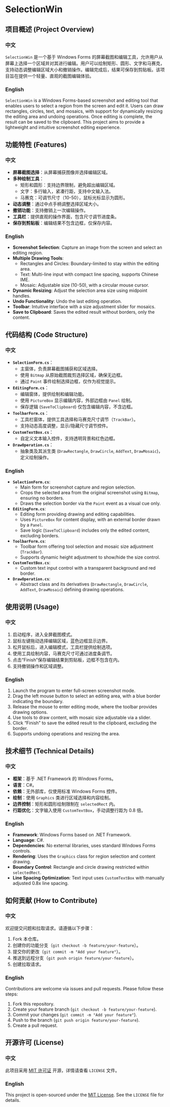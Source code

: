 # SelectionWin

## 项目概述 (Project Overview)

### 中文
`SelectionWin` 是一个基于 Windows Forms 的屏幕截图和编辑工具，允许用户从屏幕上选择一个区域并对其进行编辑。用户可以绘制矩形、圆形、文字和马赛克，支持动态调整编辑区域大小和撤销操作。编辑完成后，结果可保存到剪贴板。该项目旨在提供一个轻量、直观的截图编辑体验。

### English
`SelectionWin` is a Windows Forms-based screenshot and editing tool that enables users to select a region from the screen and edit it. Users can draw rectangles, circles, text, and mosaics, with support for dynamically resizing the editing area and undoing operations. Once editing is complete, the result can be saved to the clipboard. This project aims to provide a lightweight and intuitive screenshot editing experience.

## 功能特性 (Features)

### 中文
- **屏幕截图选择**：从屏幕捕获图像并选择编辑区域。
- **多种绘制工具**：
  - 矩形和圆形：支持边界限制，避免超出编辑区域。
  - 文字：多行输入，紧凑行距，支持中文输入法。
  - 马赛克：可调节尺寸（10-50），鼠标光标显示为圆形。
- **动态调整**：通过中点手柄调整选择区域大小。
- **撤销功能**：支持撤销上一次编辑操作。
- **工具栏**：提供直观的操作界面，包含尺寸调节进度条。
- **保存到剪贴板**：编辑结果不包含边框，仅保存内容。

### English
- **Screenshot Selection**: Capture an image from the screen and select an editing region.
- **Multiple Drawing Tools**:
  - Rectangles and Circles: Boundary-limited to stay within the editing area.
  - Text: Multi-line input with compact line spacing, supports Chinese IME.
  - Mosaic: Adjustable size (10-50), with a circular mouse cursor.
- **Dynamic Resizing**: Adjust the selection area size using midpoint handles.
- **Undo Functionality**: Undo the last editing operation.
- **Toolbar**: Intuitive interface with a size adjustment slider for mosaics.
- **Save to Clipboard**: Saves the edited result without borders, only the content.

## 代码结构 (Code Structure)

### 中文
- **`SelectionForm.cs`**：
  - 主窗体，负责屏幕截图捕获和区域选择。
  - 使用 `Bitmap` 从原始截图裁剪选择区域，确保无边框。
  - 通过 `Paint` 事件绘制选择边框，仅作为视觉提示。
- **`EditingForm.cs`**：
  - 编辑窗体，提供绘制和编辑功能。
  - 使用 `PictureBox` 显示编辑内容，外部边框由 `Panel` 绘制。
  - 保存逻辑 (`SaveToClipboard`) 仅包含编辑内容，不含边框。
- **`ToolbarForm.cs`**：
  - 工具栏窗体，提供工具选择和马赛克尺寸调节（`TrackBar`）。
  - 支持动态高度调整，显示/隐藏尺寸调节控件。
- **`CustomTextBox.cs`**：
  - 自定义文本输入控件，支持透明背景和红色边框。
- **`DrawOperation.cs`**：
  - 抽象类及其派生类 (`DrawRectangle`, `DrawCircle`, `AddText`, `DrawMosaic`)，定义绘制操作。

### English
- **`SelectionForm.cs`**:
  - Main form for screenshot capture and region selection.
  - Crops the selected area from the original screenshot using `Bitmap`, ensuring no borders.
  - Draws the selection border via the `Paint` event as a visual cue only.
- **`EditingForm.cs`**:
  - Editing form providing drawing and editing capabilities.
  - Uses `PictureBox` for content display, with an external border drawn by a `Panel`.
  - Save logic (`SaveToClipboard`) includes only the edited content, excluding borders.
- **`ToolbarForm.cs`**:
  - Toolbar form offering tool selection and mosaic size adjustment (`TrackBar`).
  - Supports dynamic height adjustment to show/hide the size control.
- **`CustomTextBox.cs`**:
  - Custom text input control with a transparent background and red border.
- **`DrawOperation.cs`**:
  - Abstract class and its derivatives (`DrawRectangle`, `DrawCircle`, `AddText`, `DrawMosaic`) defining drawing operations.

## 使用说明 (Usage)

### 中文
1. 启动程序，进入全屏截图模式。
2. 鼠标左键拖动选择编辑区域，蓝色边框显示边界。
3. 松开鼠标后，进入编辑模式，工具栏提供绘制选项。
4. 使用工具绘制内容，马赛克尺寸可通过进度条调节。
5. 点击“Finish”保存编辑结果到剪贴板，边框不包含在内。
6. 支持撤销操作和区域调整。

### English
1. Launch the program to enter full-screen screenshot mode.
2. Drag the left mouse button to select an editing area, with a blue border indicating the boundary.
3. Release the mouse to enter editing mode, where the toolbar provides drawing options.
4. Use tools to draw content, with mosaic size adjustable via a slider.
5. Click “Finish” to save the edited result to the clipboard, excluding the border.
6. Supports undoing operations and resizing the area.

## 技术细节 (Technical Details)

### 中文
- **框架**：基于 .NET Framework 的 Windows Forms。
- **语言**：C#。
- **依赖**：无外部库，仅使用标准 Windows Forms 控件。
- **绘制**：使用 `Graphics` 类进行区域选择和内容绘制。
- **边界控制**：矩形和圆形绘制限制在 `selectedRect` 内。
- **行距优化**：文字输入使用 `CustomTextBox`，手动调整行距为 0.8 倍。

### English
- **Framework**: Windows Forms based on .NET Framework.
- **Language**: C#.
- **Dependencies**: No external libraries, uses standard Windows Forms controls.
- **Rendering**: Uses the `Graphics` class for region selection and content drawing.
- **Boundary Control**: Rectangle and circle drawing restricted within `selectedRect`.
- **Line Spacing Optimization**: Text input uses `CustomTextBox` with manually adjusted 0.8x line spacing.

## 如何贡献 (How to Contribute)

### 中文
欢迎提交问题和拉取请求。请遵循以下步骤：
1. Fork 本仓库。
2. 创建你的功能分支（`git checkout -b feature/your-feature`）。
3. 提交你的更改（`git commit -m "Add your feature"`）。
4. 推送到远程分支（`git push origin feature/your-feature`）。
5. 创建拉取请求。

### English
Contributions are welcome via issues and pull requests. Please follow these steps:
1. Fork this repository.
2. Create your feature branch (`git checkout -b feature/your-feature`).
3. Commit your changes (`git commit -m "Add your feature"`).
4. Push to the branch (`git push origin feature/your-feature`).
5. Create a pull request.

## 开源许可 (License)

### 中文
此项目采用 [MIT 许可证](https://opensource.org/licenses/MIT) 开源，详情请查看 `LICENSE` 文件。

### English
This project is open-sourced under the [MIT License](https://opensource.org/licenses/MIT). See the `LICENSE` file for details.
